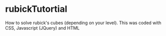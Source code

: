 # rubickTutortial
How to solve rubick's  cubes (depending on your level). This was coded with CSS, Javascript (JQuery) and HTML
